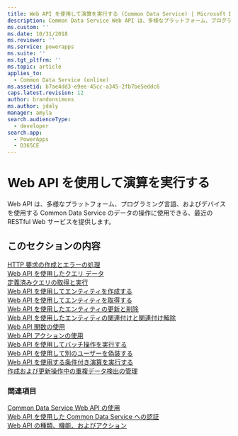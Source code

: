 ```yaml
---
title: Web API を使用して演算を実行する (Common Data Service) | Microsoft Docs
description: Common Data Service Web API は、多様なプラットフォーム、プログラミング言語、およびデバイスを使用する Common Data Service のデータの操作に使用できる、最近の RESTful Web サービスを提供します。 Web API を使用して実行可能な演算について説明します。
ms.custom: ''
ms.date: 10/31/2018
ms.reviewer: ''
ms.service: powerapps
ms.suite: ''
ms.tgt_pltfrm: ''
ms.topic: article
applies_to:
  - Common Data Service (online)
ms.assetid: b7ae4dd3-e9ee-45cc-a345-2fb7be5eddc6
caps.latest.revision: 12
author: brandonsimons
ms.author: jdaly
manager: amyla
search.audienceType:
  - developer
search.app:
  - PowerApps
  - D365CE
---
```

# <a name="perform-operations-using-the-web-api"></a>Web API を使用して演算を実行する

Web API は、多様なプラットフォーム、プログラミング言語、およびデバイスを使用する Common Data Service のデータの操作に使用できる、最近の RESTful Web サービスを提供します。

## <a name="in-this-section"></a>このセクションの内容

[HTTP 要求の作成とエラーの処理](compose-http-requests-handle-errors.md)<br />
[Web API を使用したクエリ データ](query-data-web-api.md)<br />
[定義済みクエリの取得と実行](retrieve-and-execute-predefined-queries.md)<br />
[Web API を使用してエンティティを作成する](create-entity-web-api.md)<br />
[Web API を使用してエンティティを取得する](retrieve-entity-using-web-api.md)<br />
[Web API を使用したエンティティの更新と削除](update-delete-entities-using-web-api.md)<br />
[Web API を使用したエンティティの関連付けと関連付け解除](associate-disassociate-entities-using-web-api.md)<br />
[Web API 関数の使用](use-web-api-functions.md)<br />
[Web API アクションの使用](use-web-api-actions.md)<br />
[Web API を使用してバッチ操作を実行する](execute-batch-operations-using-web-api.md)<br />
[Web API を使用して別のユーザーを偽装する](impersonate-another-user-web-api.md)<br />
[Web API を使用する条件付き演算を実行する](perform-conditional-operations-using-web-api.md)<br />
[作成および更新操作中の重複データ検出の管理](manage-duplicate-detection-create-update.md)<br />

### <a name="see-also"></a>関連項目

[Common Data Service Web API の使用](overview.md)<br />
[Web API を使用した Common Data Service への認証](authenticate-web-api.md)<br />
[Web API の種類、機能、およびアクション](web-api-types-operations.md)
